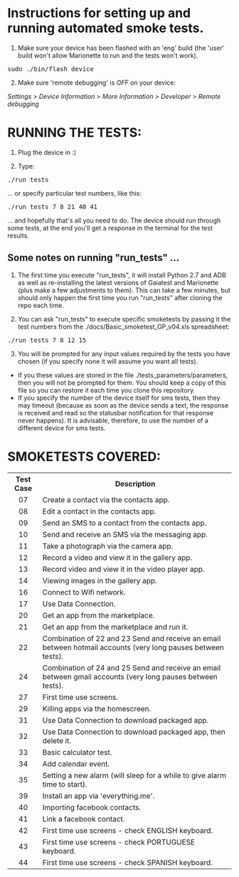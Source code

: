 Instructions for setting up and running automated smoke tests.
==============================================================

1. Make sure your device has been flashed with an 'eng' build (the 'user' build won't allow Marionette to run and the tests won't work).

<pre>
sudo ./bin/flash_device
</pre>


2. Make sure 'remote debugging' is *OFF* on your device:

*Settings > Device Information > More Information >  Developer > Remote debugging*



RUNNING THE TESTS:
==================


1. Plug the device in :)

2. Type:

<pre>
./run_tests
</pre>

... or specify particular test numbers, like this:

<pre>
./run_tests 7 8 21 40 41
</pre>


... and hopefully that's all you need to do. The device should run through some tests, at the end you'll get a response in the terminal for the test results.


Some notes on running "run_tests" ...
-------------------------------------

1. The first time you execute "run_tests", it will install Python 2.7 and ADB as well as re-installing the latest versions of Gaiatest and Marionette (plus make a few adjustments to them). This can take a few minutes, but should only happen the first time you run "run_tests" after cloning the repo each time.

2. You can ask "run_tests" to execute specific smoketests by passing it the test numbers from the ./docs/Basic_smoketest_GP_v04.xls spreadsheet:

<pre>./run_tests 7 8 12 15</pre>

3. You will be prompted for any input values required by the tests you have chosen (if you specify none it will assume you want all tests).

* If you these values are stored in the file ./tests_parameters/parameters, then you will not be prompted for them. You should keep a copy of this file so you can restore it each time you clone this repository.
* If you specify the number of the device itself for sms tests, then they may timeout (because as soon as the device sends a text, the response is received and read so the statusbar notification for that response never happens). It is advisable, therefore, to use the number of a different device for sms tests.


SMOKETESTS COVERED:
===================
<!--tests-->
<table>
  <tr>
    <th>Test Case</th><th>Description</th>
  </tr>
  <tr>
    <td  align=center>07</td><td  align=left>Create a contact via the contacts app.</td>
  </tr>
  <tr>
    <td  align=center>08</td><td  align=left>Edit a contact in the contacts app.</td>
  </tr>
  <tr>
    <td  align=center>09</td><td  align=left>Send an SMS to a contact from the contacts app.</td>
  </tr>
  <tr>
    <td  align=center>10</td><td  align=left>Send and receive an SMS via the messaging app.</td>
  </tr>
  <tr>
    <td  align=center>11</td><td  align=left>Take a photograph via the camera app.</td>
  </tr>
  <tr>
    <td  align=center>12</td><td  align=left>Record a video and view it in the gallery app.</td>
  </tr>
  <tr>
    <td  align=center>13</td><td  align=left>Record video and view it in the video player app.</td>
  </tr>
  <tr>
    <td  align=center>14</td><td  align=left>Viewing images in the gallery app.</td>
  </tr>
  <tr>
    <td  align=center>16</td><td  align=left>Connect to Wifi network.</td>
  </tr>
  <tr>
    <td  align=center>17</td><td  align=left>Use Data Connection.</td>
  </tr>
  <tr>
    <td  align=center>20</td><td  align=left>Get an app from the marketplace.</td>
  </tr>
  <tr>
    <td  align=center>21</td><td  align=left>Get an app from the marketplace and run it.</td>
  </tr>
  <tr>
    <td  align=center>22</td><td  align=left>Combination of 22 and 23 Send and receive an email between hotmail accounts (very long pauses between tests).</td>
  </tr>
  <tr>
    <td  align=center>24</td><td  align=left>Combination of 24 and 25 Send and receive an email between gmail accounts (very long pauses between tests).</td>
  </tr>
  <tr>
    <td  align=center>27</td><td  align=left>First time use screens.</td>
  </tr>
  <tr>
    <td  align=center>29</td><td  align=left>Killing apps via the homescreen.</td>
  </tr>
  <tr>
    <td  align=center>31</td><td  align=left>Use Data Connection to download packaged app.</td>
  </tr>
  <tr>
    <td  align=center>32</td><td  align=left>Use Data Connection to download packaged app, then delete it.</td>
  </tr>
  <tr>
    <td  align=center>33</td><td  align=left>Basic calculator test.</td>
  </tr>
  <tr>
    <td  align=center>34</td><td  align=left>Add calendar event.</td>
  </tr>
  <tr>
    <td  align=center>35</td><td  align=left>Setting a new alarm (will sleep for a while to give alarm time to start).</td>
  </tr>
  <tr>
    <td  align=center>39</td><td  align=left>Install an app via 'everything.me'.</td>
  </tr>
  <tr>
    <td  align=center>40</td><td  align=left>Importing facebook contacts.</td>
  </tr>
  <tr>
    <td  align=center>41</td><td  align=left>Link a facebook contact.</td>
  </tr>
  <tr>
    <td  align=center>42</td><td  align=left>First time use screens - check ENGLISH keyboard.</td>
  </tr>
  <tr>
    <td  align=center>43</td><td  align=left>First time use screens - check PORTUGUESE keyboard.</td>
  </tr>
  <tr>
    <td  align=center>44</td><td  align=left>First time use screens - check SPANISH keyboard.</td>
  </tr>
</table>
